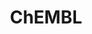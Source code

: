 ---
bigquery: https://console.cloud.google.com/bigquery?p=patents-public-data&d=ebi_chembl&page=dataset
citation: '"The ChEMBL database in 2017." Anna Gaulton, Anne Hersey, Michał Nowotka,
  A Patrícia Bento, Jon Chambers, David Mendez, Prudence Mutowo, Francis Atkinson,
  Louisa J Bellis, Elena Cibrián-Uhalte, Mark Davies, Nathan Dedman, Anneli Karlsson,
  María Paula Magariños, John P Overington, George Papadatos, Ines Smit, Andrew R
  Leach Nucleic acids Research (2017) 45 (Database Issue), D945-D954'
contributors: European Bioinformatics Institute
cost: None
description: ChEMBL Data is a manually curated database of small molecules used in
  drug discovery, including information about existing patented drugs.
documentation: 'schema: https://www.ebi.ac.uk/chembl/db_schema


  '
last_edit: Mon, 04 Apr 2022 19:07:30 GMT
location: https://console.cloud.google.com/marketplace/product/google_patents_public_datasets/chembl
maintained_by: EMBL-EBI, an outstation of European Molecular Biology Laboratory
related_publications: '

  ChEMBL: towards direct deposition of bioassay data.


  Mendez D, Gaulton A, Bento AP, Chambers J, De Veij M, Félix E, Magariños MP, Mosquera
  JF, Mutowo P, Nowotka M, Gordillo-Marañón M, Hunter F, Junco L, Mugumbate G, Rodriguez-Lopez
  M, Atkinson F, Bosc N, Radoux CJ, Segura-Cabrera A, Hersey A, Leach AR.


  — Nucleic Acids Res. 2019; 47(D1):D930-D940. doi: 10.1093/nar/gky1075

  '
schema_fields: '[''irac_code'', ''tbl'', ''smid'', ''compd_id'', ''molecule_type'',
  ''doc_id'', ''level1'', ''assay_category'', ''max_phase_for_ind'', ''strength'',
  ''selectivity_comment'', ''usan_year'', ''sei'', ''qed_weighted'', ''molregno'',
  ''formulation_id'', ''value'', ''activity_id'', ''go_id'', ''parent_go_id'', ''trade_name'',
  ''warning_type'', ''annotation'', ''authors'', ''domain_name'', ''predbind_id'',
  ''as_id'', ''entity_id'', ''nda_type'', ''standard_value'', ''source_domain_id'',
  ''mc_tax_id'', ''route'', ''dosage_form'', ''prediction_method'', ''ingredient'',
  ''usan_substem'', ''full_molformula'', ''doc_type'', ''organism'', ''heavy_atoms'',
  ''published_units'', ''pchembl_value'', ''molecular_mechanism'', ''mol_hrac_id'',
  ''protein_class_desc'', ''standard_type'', ''label'', ''withdrawn_year'', ''bao_format'',
  ''aidx'', ''alert_id'', ''journal'', ''met_id'', ''pref_name'', ''standard_inchi'',
  ''related_tid'', ''std_act_id'', ''approval_date'', ''mechanism_of_action'', ''ridx'',
  ''protein_class_id'', ''natural_product'', ''ad_type'', ''usan_stem_definition'',
  ''path'', ''psa'', ''normal_range_max'', ''compound_key'', ''warning_year'', ''frac_class_id'',
  ''withdrawn_reason'', ''src_short_name'', ''cidx'', ''units'', ''data_validity_comment'',
  ''short_name'', ''country'', ''clo_id'', ''company'', ''num_ro5_violations'', ''parenteral'',
  ''abstract'', ''aspect'', ''ddd_value'', ''acd_most_bpka'', ''level4_description'',
  ''ddd_id'', ''set_name'', ''irac_class_id'', ''component_id'', ''topical'', ''year'',
  ''assay_organism'', ''metref_id'', ''definition'', ''src_compound_id'', ''l4'',
  ''efo_id'', ''who_name'', ''mw_freebase'', ''species_group_flag'', ''mechanism_comment'',
  ''parameter_value'', ''level2_description'', ''molfile'', ''priority'', ''stat'',
  ''target_desc'', ''actsm_id'', ''site_residues'', ''mol_irac_id'', ''cellosaurus_id'',
  ''mutation'', ''relationship'', ''hba_lipinski'', ''parameter_type'', ''level3'',
  ''title'', ''pathway_id'', ''mw_monoisotopic'', ''first_page'', ''domain_description'',
  ''disease_efficacy'', ''stem_class'', ''warnref_id'', ''l1'', ''binding_site_comment'',
  ''component_synonym'', ''parent_molregno'', ''class_level'', ''targcomp_id'', ''chebi_par_id'',
  ''compsyn_id'', ''pubmed_id'', ''usan_stem'', ''sequence'', ''warning_class'', ''bto_id'',
  ''mec_id'', ''comments'', ''warning_description'', ''inorganic_flag'', ''relationship_desc'',
  ''updated_on'', ''standard_units'', ''mc_target_accession'', ''hbd'', ''end_position'',
  ''hbd_lipinski'', ''rtb'', ''patent_id'', ''frac_code'', ''mesh_heading'', ''l7'',
  ''ref_type'', ''syn_type'', ''src_id'', ''compound_name'', ''withdrawn_flag'', ''cell_description'',
  ''protclasssyn_id'', ''comp_class_id'', ''num_lipinski_ro5_violations'', ''standard_upper_value'',
  ''published_relation'', ''submission_date'', ''text_value'', ''level3_description'',
  ''l2'', ''patent_expire_date'', ''src_assay_id'', ''issue'', ''target_type'', ''bao_id'',
  ''assay_strain'', ''direct_interaction'', ''major_class'', ''last_active'', ''smarts'',
  ''synonyms'', ''full_mwt'', ''upper_value'', ''class_type'', ''ref_url'', ''assay_type'',
  ''tid'', ''drugind_id'', ''description'', ''l3'', ''product_id'', ''mesh_id'', ''sitecomp_id'',
  ''tax_id'', ''status'', ''caloha_id'', ''ddd_admr'', ''molsyn_id'', ''previous_company'',
  ''cx_most_apka'', ''protein_class_synonym'', ''source'', ''level5'', ''relationship_type'',
  ''substrate_record_id'', ''cx_logd'', ''assay_tax_id'', ''efo_term'', ''homologue'',
  ''warning_country'', ''bei'', ''alert_name'', ''sequence_md5sum'', ''log_id'', ''uberon_id'',
  ''isoform'', ''db_source'', ''assay_source'', ''doi'', ''applicant_full_name'',
  ''cell_source_organism'', ''standard_flag'', ''parent_id'', ''level1_description'',
  ''ref_id'', ''result_flag'', ''drug_product_flag'', ''uo_units'', ''mc_organism'',
  ''enzyme_tid'', ''met_comment'', ''volume'', ''job_id'', ''record_id'', ''who_extra'',
  ''potential_duplicate'', ''usan_stem_id'', ''mc_target_type'', ''molecular_species'',
  ''assay_param_id'', ''innovator_company'', ''lle'', ''activity_count'', ''assay_tissue'',
  ''entity_type'', ''l6'', ''max_phase'', ''research_stem'', ''parent_type'', ''acd_logp'',
  ''active_ingredient'', ''curation_comment'', ''hba'', ''indref_id'', ''standard_relation'',
  ''patent_no'', ''curated_by'', ''res_stem_id'', ''bao_endpoint'', ''idx'', ''first_in_class'',
  ''site_id'', ''active_molregno'', ''targrel_id'', ''hrac_class_id'', ''creation_date'',
  ''withdrawn_class'', ''action_type'', ''published_value'', ''domain_id'', ''mol_frac_id'',
  ''mol_atc_id'', ''therapeutic_flag'', ''assay_test_type'', ''biocomp_id'', ''assay_desc'',
  ''accession'', ''atc_code'', ''start_position'', ''polymer_flag'', ''delist_flag'',
  ''acd_most_apka'', ''cx_most_bpka'', ''l8'', ''alogp'', ''oc_id'', ''last_page'',
  ''cl_lincs_id'', ''src_description'', ''patent_use_code'', ''confidence'', ''mecref_id'',
  ''prodrug'', ''helm_notation'', ''assay_class_id'', ''enzyme_name'', ''ro3_pass'',
  ''num_alerts'', ''level4'', ''co_stem_id'', ''assay_id'', ''assay_cell_type'', ''aromatic_rings'',
  ''ap_id'', ''publication_number'', ''oral'', ''domain_type'', ''cpd_str_alert_id'',
  ''site_name'', ''drug_substance_flag'', ''level2'', ''cell_ontology_id'', ''canonical_smiles'',
  ''published_type'', ''alert_set_id'', ''chirality'', ''qudt_units'', ''cell_id'',
  ''rgid'', ''l5'', ''cell_name'', ''comp_go_id'', ''normal_range_min'', ''dosed_ingredient'',
  ''cell_source_tax_id'', ''le'', ''black_box_warning'', ''cx_logp'', ''updated_by'',
  ''prod_pat_id'', ''activity_comment'', ''name'', ''cell_source_tissue'', ''variant_id'',
  ''mc_target_name'', ''structure_type'', ''metabolite_record_id'', ''availability_type'',
  ''first_approval'', ''confidence_score'', ''chembl_id'', ''drug_record_id'', ''met_conversion'',
  ''ddd_comment'', ''pathway_key'', ''standard_text_value'', ''version'', ''withdrawn_country'',
  ''component_type'', ''ass_cls_map_id'', ''acd_logd'', ''relation'', ''tissue_id'',
  ''standard_inchi_key'', ''hrac_code'', ''orig_description'', ''downgraded'', ''ddd_units'',
  ''warning_id'', ''assay_subcellular_fraction'', ''stem'', ''db_version'', ''indication_class'',
  ''target_mapping'', ''tid_fixed'', ''type'', ''toid'', ''subgroup'']'
shortname: chembl
tags:
- biotechnology
- health
- chemical
- bioinformatics
- medical
terms_of_use: CC BY-SA 3.0
title: ChEMBL
uuid: e232a192-965c-4ec9-904c-155b6dfe56c5
---